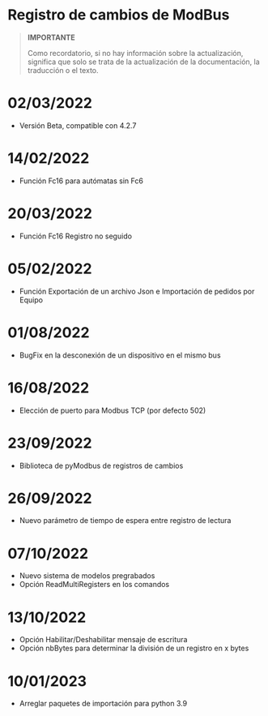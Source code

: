# Registro de cambios de ModBus

>**IMPORTANTE**
>
>Como recordatorio, si no hay información sobre la actualización, significa que solo se trata de la actualización de la documentación, la traducción o el texto.

# 02/03/2022

- Versión Beta, compatible con 4.2.7

# 14/02/2022

- Función Fc16 para autómatas sin Fc6

# 20/03/2022

- Función Fc16 Registro no seguido

# 05/02/2022

- Función Exportación de un archivo Json e Importación de pedidos por Equipo 

# 01/08/2022

- BugFix en la desconexión de un dispositivo en el mismo bus

# 16/08/2022

- Elección de puerto para Modbus TCP (por defecto 502)

# 23/09/2022

- Biblioteca de pyModbus de registros de cambios

# 26/09/2022

- Nuevo parámetro de tiempo de espera entre registro de lectura

# 07/10/2022

- Nuevo sistema de modelos pregrabados
- Opción ReadMultiRegisters en los comandos

# 13/10/2022

- Opción Habilitar/Deshabilitar mensaje de escritura
- Opción nbBytes para determinar la división de un registro en x bytes

# 10/01/2023

- Arreglar paquetes de importación para python 3.9
